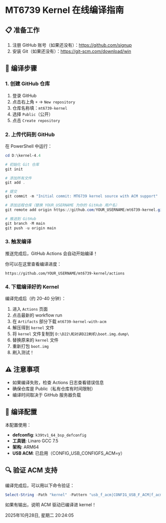 # MT6739 Kernel 在线编译指南

## 📋 准备工作

1. 注册 GitHub 账号（如果还没有）：https://github.com/signup
2. 安装 Git（如果还没有）：https://git-scm.com/download/win

## 🚀 编译步骤

### 1. 创建 GitHub 仓库

1. 登录 GitHub
2. 点击右上角 `+` → `New repository`
3. 仓库名称填：`mt6739-kernel`
4. 选择 `Public`（公开）
5. 点击 `Create repository`

### 2. 上传代码到 GitHub

在 PowerShell 中运行：

```powershell
cd D:\kernel-4.4

# 初始化 Git 仓库
git init

# 添加所有文件
git add .

# 提交
git commit -m "Initial commit: MT6739 kernel source with ACM support"

# 添加远程仓库（替换 YOUR_USERNAME 为你的 GitHub 用户名）
git remote add origin https://github.com/YOUR_USERNAME/mt6739-kernel.git

# 推送到 GitHub
git branch -M main
git push -u origin main
```

### 3. 触发编译

推送完成后，GitHub Actions 会自动开始编译！

你可以在这里查看编译进度：
```
https://github.com/YOUR_USERNAME/mt6739-kernel/actions
```

### 4. 下载编译好的 Kernel

编译完成后（约 20-40 分钟）：

1. 进入 `Actions` 页面
2. 点击最新的 workflow run
3. 在 `Artifacts` 部分下载 `mt6739-kernel-with-acm`
4. 解压得到 `kernel` 文件
5. 将 `kernel` 文件复制到 `D:\D22\和对讲D22刷机\boot.img.dump\`
6. 替换原来的 `kernel` 文件
7. 重新打包 `boot.img`
8. 刷入测试！

## ⚠️ 注意事项

- 如果编译失败，检查 Actions 日志查看错误信息
- 确保仓库是 Public（私有仓库有时间限制）
- 编译时间取决于 GitHub 服务器负载

## 🎯 编译配置

本配置使用：
- **defconfig**: `k39tv1_64_bsp_defconfig`
- **工具链**: Linaro GCC 7.5
- **架构**: ARM64
- **USB ACM**: 已启用（CONFIG_USB_CONFIGFS_ACM=y）

## 🔍 验证 ACM 支持

编译完成后，可以用以下命令验证：

```powershell
Select-String -Path "kernel" -Pattern "usb_f_acm|CONFIG_USB_F_ACM|f_acm"
```

如果有输出，说明 ACM 驱动已编译进 kernel！



2025年10月28日, 星期二 20:24:05

